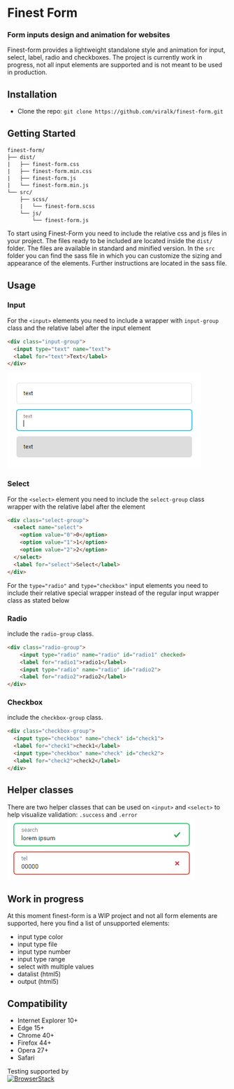 
# Finest Form
### Form inputs design and animation for websites

Finest-form provides a lightweight standalone style and animation for input, select, label, radio and checkboxes. The project is currently work in progress, not all input elements are supported and is not meant to be used in production.

## Installation

<!-- - [Download the latest release.](https://github.com/viralk/finest-form/archive/master.zip) -->
- Clone the repo: `git clone https://github.com/viralk/finest-form.git`
<!-- - Install with [npm](https://www.npmjs.com/): `npm install finest-form` -->
<!-- - Install with [yarn](https://yarnpkg.com/): `yarn add ` -->

## Getting Started

```
finest-form/
├── dist/
|   ├── finest-form.css
|   ├── finest-form.min.css
|   ├── finest-form.js
|   └── finest-form.min.js
└── src/
    ├── scss/
    |   └── finest-form.scss
    └── js/
        └── finest-form.js
```

To start using Finest-Form you need to include the relative css and js files in your project. The files ready to be included are located inside the `dist/` folder. The files are available in standard and minified version. In the `src` folder you can find the sass file in which you can customize the sizing and appearance of the elements. Further instructions are located in the sass file.

## Usage

### Input

For the `<input>` elements you need to include a wrapper with `input-group` class and the relative label after the input element

```html
<div class="input-group">
  <input type="text" name="text">
  <label for="text">Text</label>
</div>
```
![Input example](https://github.com/viralk/finest-form/blob/master/img/input_example.png)


### Select

For the `<select>` element you need to include the `select-group` class wrapper with the relative label after the element

```html
<div class="select-group">
  <select name="select">
    <option value="0">0</option>
    <option value="1">1</option>
    <option value="2">2</option>
  </select>
  <label for="select">Select</label>
</div>
```


For the `type="radio"` and `type="checkbox"` input elements you need to include their relative special wrapper instead of the regular input wrapper class as stated below

### Radio
include the `radio-group` class. 

```html
<div class="radio-group">
    <input type="radio" name="radio" id="radio1" checked>
    <label for="radio1">radio1</label>
    <input type="radio" name="radio" id="radio2">
    <label for="radio2">radio2</label>
</div>
```

### Checkbox
include the `checkbox-group` class.

```html
<div class="checkbox-group">
  <input type="checkbox" name="check" id="check1">
  <label for="check1">check1</label>
  <input type="checkbox" name="check" id="check2">
  <label for="check2">check2</label>
</div>
```

## Helper classes
There are two helper classes that can be used on `<input>` and `<select>` to help visualize validation: `.success` and `.error`
![Helper classes](https://github.com/viralk/finest-form/blob/master/img/finest-form-success-error.png)

## Work in progress
At this moment finest-form is a WIP project and not all form elements are supported, here you find a list of unsupported elements:
- input type color
- input type file
- input type number
- input type range
- select with multiple values
- datalist (html5)
- output (html5)

## Compatibility

- Internet Explorer 10+
- Edge 15+
- Chrome 40+
- Firefox 44+
- Opera 27+
- Safari

Testing supported by<br>
<a href="https://www.browserstack.com">
<img width="160" src="https://live.browserstack.com/images/opensource/browserstack-logo.svg" alt="BrowserStack"/>
</a>